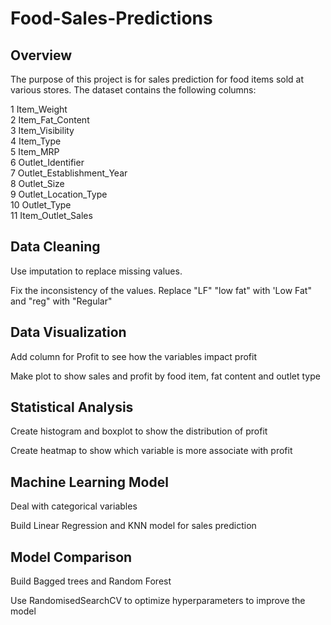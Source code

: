 # Food-Sales-Predictions
## Overview
The purpose of this project is for sales prediction for food items sold at various stores. The dataset contains the following columns: 

 1   Item_Weight               
 2   Item_Fat_Content           
 3   Item_Visibility           
 4   Item_Type                  
 5   Item_MRP                   
 6   Outlet_Identifier          
 7   Outlet_Establishment_Year  
 8   Outlet_Size                
 9   Outlet_Location_Type      
 10  Outlet_Type                
 11  Item_Outlet_Sales 

## Data Cleaning
Use imputation to replace missing values.

Fix the inconsistency of the values. Replace "LF" "low fat" with 'Low Fat" and "reg" with "Regular"

## Data Visualization
Add column for Profit to see how the variables impact profit

Make plot to show sales and profit by food item, fat content and outlet type

## Statistical Analysis
Create histogram and boxplot to show the distribution of profit

Create heatmap to show which variable is more associate with profit

## Machine Learning Model
Deal with categorical variables

Build Linear Regression and KNN model for sales prediction

## Model Comparison
Build Bagged trees and Random Forest 

Use RandomisedSearchCV to optimize hyperparameters to improve the model
